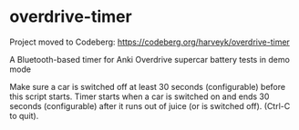 # overdrive-timer

Project moved to Codeberg: https://codeberg.org/harveyk/overdrive-timer

A Bluetooth-based timer for Anki Overdrive supercar battery tests in demo mode

Make sure a car is switched off at least 30 seconds (configurable) before this script starts.
Timer starts when a car is switched on and ends 30 seconds (configurable) after it runs out of juice (or is switched off).
(Ctrl-C to quit).
